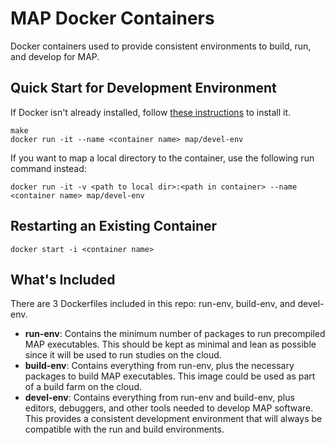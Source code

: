 # MAP Docker Containers

Docker containers used to provide consistent environments to build, run, and develop for MAP.

## Quick Start for Development Environment

If Docker isn't already installed, follow [these instructions](https://docs.docker.com/install/) to install it.

    make
    docker run -it --name <container name> map/devel-env

If you want to map a local directory to the container, use the following run command instead:

    docker run -it -v <path to local dir>:<path in container> --name <container name> map/devel-env

## Restarting an Existing Container

    docker start -i <container name>

## What's Included

There are 3 Dockerfiles included in this repo: run-env, build-env, and devel-env.

* **run-env**: Contains the minimum number of packages to run precompiled MAP executables. This should be kept as minimal and lean as possible since it will be used to run studies on the cloud.
* **build-env**: Contains everything from run-env, plus the necessary packages to build MAP executables. This image could be used as part of a build farm on the cloud.
* **devel-env**: Contains everything from run-env and build-env, plus editors, debuggers, and other tools needed to develop MAP software. This provides a consistent development environment that will always be compatible with the run and build environments.
